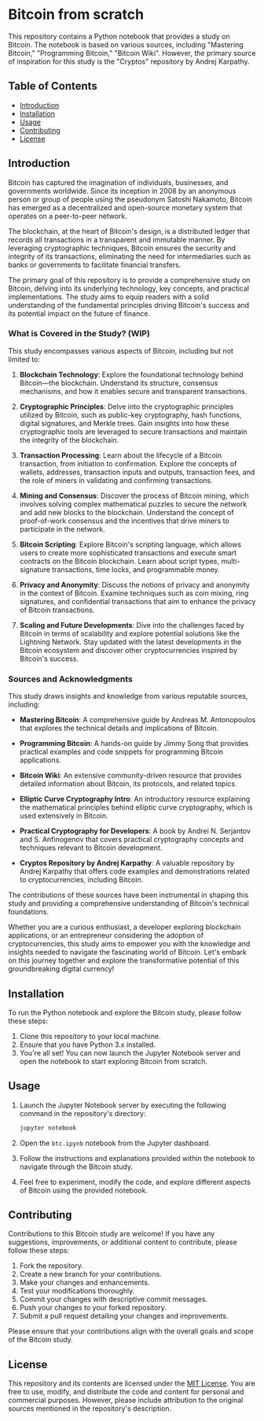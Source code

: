 # Bitcoin from scratch

This repository contains a Python notebook that provides a study on Bitcoin. The notebook is based on various sources, including "Mastering Bitcoin," "Programming Bitcoin," "Bitcoin Wiki".
However, the primary source of inspiration for this study is the "Cryptos" repository by Andrej Karpathy.

## Table of Contents

- [Introduction](#introduction)
- [Installation](#installation)
- [Usage](#usage)
- [Contributing](#contributing)
- [License](#license)

## Introduction

Bitcoin has captured the imagination of individuals, businesses, and governments worldwide. Since its inception in 2008 by an anonymous person or group of people using the pseudonym Satoshi Nakamoto, Bitcoin has emerged as a decentralized and open-source monetary system that operates on a peer-to-peer network.

The blockchain, at the heart of Bitcoin's design, is a distributed ledger that records all transactions in a transparent and immutable manner. By leveraging cryptographic techniques, Bitcoin ensures the security and integrity of its transactions, eliminating the need for intermediaries such as banks or governments to facilitate financial transfers.

The primary goal of this repository is to provide a comprehensive study on Bitcoin, delving into its underlying technology, key concepts, and practical implementations. The study aims to equip readers with a solid understanding of the fundamental principles driving Bitcoin's success and its potential impact on the future of finance.

### What is Covered in the Study? (WIP)

This study encompasses various aspects of Bitcoin, including but not limited to:

1. **Blockchain Technology**: Explore the foundational technology behind Bitcoin—the blockchain. Understand its structure, consensus mechanisms, and how it enables secure and transparent transactions.

2. **Cryptographic Principles**: Delve into the cryptographic principles utilized by Bitcoin, such as public-key cryptography, hash functions, digital signatures, and Merkle trees. Gain insights into how these cryptographic tools are leveraged to secure transactions and maintain the integrity of the blockchain.

3. **Transaction Processing**: Learn about the lifecycle of a Bitcoin transaction, from initiation to confirmation. Explore the concepts of wallets, addresses, transaction inputs and outputs, transaction fees, and the role of miners in validating and confirming transactions.

4. **Mining and Consensus**: Discover the process of Bitcoin mining, which involves solving complex mathematical puzzles to secure the network and add new blocks to the blockchain. Understand the concept of proof-of-work consensus and the incentives that drive miners to participate in the network.

5. **Bitcoin Scripting**: Explore Bitcoin's scripting language, which allows users to create more sophisticated transactions and execute smart contracts on the Bitcoin blockchain. Learn about script types, multi-signature transactions, time locks, and programmable money.

6. **Privacy and Anonymity**: Discuss the notions of privacy and anonymity in the context of Bitcoin. Examine techniques such as coin mixing, ring signatures, and confidential transactions that aim to enhance the privacy of Bitcoin transactions.

7. **Scaling and Future Developments**: Dive into the challenges faced by Bitcoin in terms of scalability and explore potential solutions like the Lightning Network. Stay updated with the latest developments in the Bitcoin ecosystem and discover other cryptocurrencies inspired by Bitcoin's success.

### Sources and Acknowledgments

This study draws insights and knowledge from various reputable sources, including:

- **Mastering Bitcoin**: A comprehensive guide by Andreas M. Antonopoulos that explores the technical details and implications of Bitcoin.

- **Programming Bitcoin**: A hands-on guide by Jimmy Song that provides practical examples and code snippets for programming Bitcoin applications.

- **Bitcoin Wiki**: An extensive community-driven resource that provides detailed information about Bitcoin, its protocols, and related topics.

- **Elliptic Curve Cryptography Intro**: An introductory resource explaining the mathematical principles behind elliptic curve cryptography, which is used extensively in Bitcoin.

- **Practical Cryptography for Developers**: A book by Andrei N. Serjantov and S. Anfinogenov that covers practical cryptography concepts and techniques relevant to Bitcoin development.

- **Cryptos Repository by Andrej Karpathy**: A valuable repository by Andrej Karpathy that offers code examples and demonstrations related to cryptocurrencies, including Bitcoin.

The contributions of these sources have been instrumental in shaping this study and providing a comprehensive understanding of Bitcoin's technical foundations.

Whether you are a curious enthusiast, a developer exploring blockchain applications, or an entrepreneur considering the adoption of cryptocurrencies, this study aims to empower you with the knowledge and insights needed to navigate the fascinating world of Bitcoin. Let's embark on this journey together and explore the transformative potential of this groundbreaking digital currency!


## Installation

To run the Python notebook and explore the Bitcoin study, please follow these steps:

1. Clone this repository to your local machine.
2. Ensure that you have Python 3.x installed.
3. You're all set! You can now launch the Jupyter Notebook server and open the notebook to start exploring Bitcoin from scratch.

## Usage

1. Launch the Jupyter Notebook server by executing the following command in the repository's directory:

   ```bash
   jupyter notebook
   ```

2. Open the `btc.ipynb` notebook from the Jupyter dashboard.
3. Follow the instructions and explanations provided within the notebook to navigate through the Bitcoin study.
4. Feel free to experiment, modify the code, and explore different aspects of Bitcoin using the provided notebook.

## Contributing

Contributions to this Bitcoin study are welcome! If you have any suggestions, improvements, or additional content to contribute, please follow these steps:

1. Fork the repository.
2. Create a new branch for your contributions.
3. Make your changes and enhancements.
4. Test your modifications thoroughly.
5. Commit your changes with descriptive commit messages.
6. Push your changes to your forked repository.
7. Submit a pull request detailing your changes and improvements.

Please ensure that your contributions align with the overall goals and scope of the Bitcoin study.

## License

This repository and its contents are licensed under the [MIT License](LICENSE). You are free to use, modify, and distribute the code and content for personal and commercial purposes. However, please include attribution to the original sources mentioned in the repository's description.